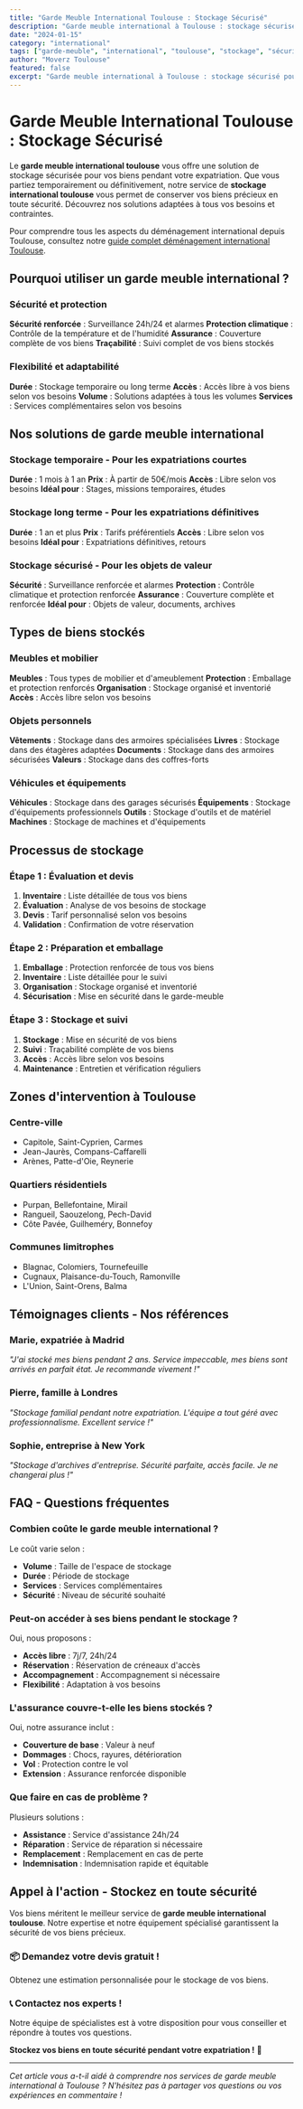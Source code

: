 ```yaml
---
title: "Garde Meuble International Toulouse : Stockage Sécurisé"
description: "Garde meuble international à Toulouse : stockage sécurisé pour vos biens pendant votre expatriation. Solutions temporaires et long terme. Devis gratuit."
date: "2024-01-15"
category: "international"
tags: ["garde-meuble", "international", "toulouse", "stockage", "sécurisé"]
author: "Moverz Toulouse"
featured: false
excerpt: "Garde meuble international à Toulouse : stockage sécurisé pour vos biens pendant votre expatriation. Solutions temporaires et long terme."
---
```


# Garde Meuble International Toulouse : Stockage Sécurisé

Le **garde meuble international toulouse** vous offre une solution de stockage sécurisée pour vos biens pendant votre expatriation. Que vous partiez temporairement ou définitivement, notre service de **stockage international toulouse** vous permet de conserver vos biens précieux en toute sécurité. Découvrez nos solutions adaptées à tous vos besoins et contraintes.

Pour comprendre tous les aspects du déménagement international depuis Toulouse, consultez notre [guide complet déménagement international Toulouse](/blog/demenagement-international-toulouse).

## Pourquoi utiliser un garde meuble international ?

### Sécurité et protection

**Sécurité renforcée** : Surveillance 24h/24 et alarmes
**Protection climatique** : Contrôle de la température et de l'humidité
**Assurance** : Couverture complète de vos biens
**Traçabilité** : Suivi complet de vos biens stockés

### Flexibilité et adaptabilité

**Durée** : Stockage temporaire ou long terme
**Accès** : Accès libre à vos biens selon vos besoins
**Volume** : Solutions adaptées à tous les volumes
**Services** : Services complémentaires selon vos besoins

## Nos solutions de garde meuble international

### Stockage temporaire - Pour les expatriations courtes

**Durée** : 1 mois à 1 an
**Prix** : À partir de 50€/mois
**Accès** : Libre selon vos besoins
**Idéal pour** : Stages, missions temporaires, études

### Stockage long terme - Pour les expatriations définitives

**Durée** : 1 an et plus
**Prix** : Tarifs préférentiels
**Accès** : Libre selon vos besoins
**Idéal pour** : Expatriations définitives, retours

### Stockage sécurisé - Pour les objets de valeur

**Sécurité** : Surveillance renforcée et alarmes
**Protection** : Contrôle climatique et protection renforcée
**Assurance** : Couverture complète et renforcée
**Idéal pour** : Objets de valeur, documents, archives

## Types de biens stockés

### Meubles et mobilier

**Meubles** : Tous types de mobilier et d'ameublement
**Protection** : Emballage et protection renforcés
**Organisation** : Stockage organisé et inventorié
**Accès** : Accès libre selon vos besoins

### Objets personnels

**Vêtements** : Stockage dans des armoires spécialisées
**Livres** : Stockage dans des étagères adaptées
**Documents** : Stockage dans des armoires sécurisées
**Valeurs** : Stockage dans des coffres-forts

### Véhicules et équipements

**Véhicules** : Stockage dans des garages sécurisés
**Équipements** : Stockage d'équipements professionnels
**Outils** : Stockage d'outils et de matériel
**Machines** : Stockage de machines et d'équipements

## Processus de stockage

### Étape 1 : Évaluation et devis

1. **Inventaire** : Liste détaillée de tous vos biens
2. **Évaluation** : Analyse de vos besoins de stockage
3. **Devis** : Tarif personnalisé selon vos besoins
4. **Validation** : Confirmation de votre réservation

### Étape 2 : Préparation et emballage

1. **Emballage** : Protection renforcée de tous vos biens
2. **Inventaire** : Liste détaillée pour le suivi
3. **Organisation** : Stockage organisé et inventorié
4. **Sécurisation** : Mise en sécurité dans le garde-meuble

### Étape 3 : Stockage et suivi

1. **Stockage** : Mise en sécurité de vos biens
2. **Suivi** : Traçabilité complète de vos biens
3. **Accès** : Accès libre selon vos besoins
4. **Maintenance** : Entretien et vérification réguliers

## Zones d'intervention à Toulouse

### Centre-ville
- Capitole, Saint-Cyprien, Carmes
- Jean-Jaurès, Compans-Caffarelli
- Arènes, Patte-d'Oie, Reynerie

### Quartiers résidentiels
- Purpan, Bellefontaine, Mirail
- Rangueil, Saouzelong, Pech-David
- Côte Pavée, Guilheméry, Bonnefoy

### Communes limitrophes
- Blagnac, Colomiers, Tournefeuille
- Cugnaux, Plaisance-du-Touch, Ramonville
- L'Union, Saint-Orens, Balma

## Témoignages clients - Nos références

### Marie, expatriée à Madrid
*"J'ai stocké mes biens pendant 2 ans. Service impeccable, mes biens sont arrivés en parfait état. Je recommande vivement !"*

### Pierre, famille à Londres
*"Stockage familial pendant notre expatriation. L'équipe a tout géré avec professionnalisme. Excellent service !"*

### Sophie, entreprise à New York
*"Stockage d'archives d'entreprise. Sécurité parfaite, accès facile. Je ne changerai plus !"*

## FAQ - Questions fréquentes

### Combien coûte le garde meuble international ?

Le coût varie selon :
- **Volume** : Taille de l'espace de stockage
- **Durée** : Période de stockage
- **Services** : Services complémentaires
- **Sécurité** : Niveau de sécurité souhaité

### Peut-on accéder à ses biens pendant le stockage ?

Oui, nous proposons :
- **Accès libre** : 7j/7, 24h/24
- **Réservation** : Réservation de créneaux d'accès
- **Accompagnement** : Accompagnement si nécessaire
- **Flexibilité** : Adaptation à vos besoins

### L'assurance couvre-t-elle les biens stockés ?

Oui, notre assurance inclut :
- **Couverture de base** : Valeur à neuf
- **Dommages** : Chocs, rayures, détérioration
- **Vol** : Protection contre le vol
- **Extension** : Assurance renforcée disponible

### Que faire en cas de problème ?

Plusieurs solutions :
- **Assistance** : Service d'assistance 24h/24
- **Réparation** : Service de réparation si nécessaire
- **Remplacement** : Remplacement en cas de perte
- **Indemnisation** : Indemnisation rapide et équitable

## Appel à l'action - Stockez en toute sécurité

Vos biens méritent le meilleur service de **garde meuble international toulouse**. Notre expertise et notre équipement spécialisé garantissent la sécurité de vos biens précieux.

### 📦 **Demandez votre devis gratuit !**

Obtenez une estimation personnalisée pour le stockage de vos biens.

### 📞 **Contactez nos experts !**

Notre équipe de spécialistes est à votre disposition pour vous conseiller et répondre à toutes vos questions.

**Stockez vos biens en toute sécurité pendant votre expatriation !** 🚚

---

*Cet article vous a-t-il aidé à comprendre nos services de garde meuble international à Toulouse ? N'hésitez pas à partager vos questions ou vos expériences en commentaire !*

